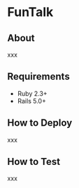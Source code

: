 # FunTalk

## About

xxx

## Requirements

* Ruby 2.3+
* Rails 5.0+

## How to Deploy

xxx

## How to Test

xxx